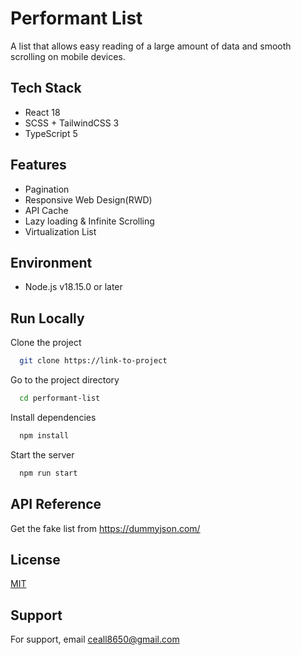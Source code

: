 # Performant List

A list that allows easy reading of a large amount of data and smooth scrolling on mobile devices. 

## Tech Stack

- React 18 
- SCSS + TailwindCSS 3
- TypeScript 5

## Features

- Pagination
- Responsive Web Design(RWD)
- API Cache
- Lazy loading & Infinite Scrolling
- Virtualization List

## Environment

- Node.js v18.15.0 or later

## Run Locally

Clone the project

```bash
  git clone https://link-to-project
```

Go to the project directory

```bash
  cd performant-list
```

Install dependencies

```bash
  npm install
```

Start the server

```bash
  npm run start
```


## API Reference

Get the fake list from https://dummyjson.com/
## License

[MIT](https://choosealicense.com/licenses/mit/)


## Support

For support, email ceall8650@gmail.com

